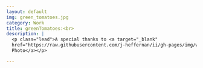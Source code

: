 ```yaml
---
layout: default
img: green_tomatoes.jpg
category: Work
title: greenTomatoes:<br>
description: |
  <p class="lead">A special thanks to <a target="_blank"
  href="https://raw.githubusercontent.com/j-heffernan/ii/gh-pages/img/work/green_tomatoes.jpg">Death to the Stock
  Photo</a></p>

---
```

